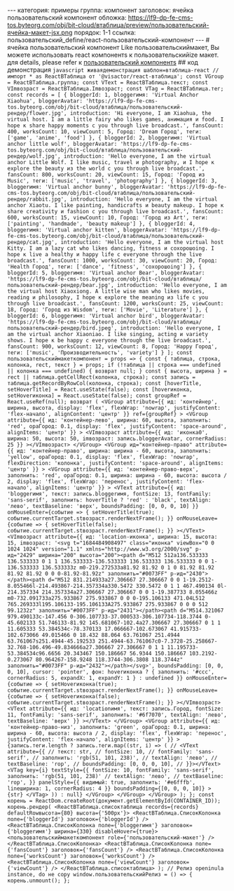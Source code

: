 --- категория: примеры группа: компонент заголовок: ячейка пользовательский компонент обложка: https://lf9-dp-fe-cms-tos.byteorg.com/obj/bit-cloud/втаблица/preview/пользовательский-ячейка-макет-jsx.png порядок: 1-1 ссылка: пользовательский_define/react-пользовательский-компонент --- # ячейка пользовательский компонент Like пользовательскиймакет, Вы можете использовать react компонентs к пользовательскийize макет. для details, please refer к [пользовательский компонентs](../../guide/пользовательский_define/react-пользовательский-компонент) ## код демонстрация ```javascript живаядемонстрация шаблон=втаблица-react // импорт * as ReactВТаблица от '@visactor/react-втаблица'; const VGroup = ReactВТаблица.группа; const VText = ReactВТаблица.текст; const VImвозраст = ReactВТаблица.Imвозраст; const VTag = ReactВТаблица.тег; const records = [ { bloggerId: 1, bloggerимя: 'Virtual Anchor Xiaohua', bloggerAvatar: 'https://lf9-dp-fe-cms-tos.byteorg.com/obj/bit-cloud/втаблица/пользовательский-рендер/flower.jpg', introduction: 'Hi everyone, I am Xiaohua, the virtual host. I am a little fairy who likes games, анимация и food. I hope к share happy moments с you through live broadcast.', fansCount: 400, worksCount: 10, viewCount: 5, Город: 'Dream Город', теги: ['game', 'anime', 'food'] }, { bloggerId: 2, bloggerимя: 'Virtual anchor little wolf', bloggerAvatar: 'https://lf9-dp-fe-cms-tos.byteorg.com/obj/bit-cloud/втаблица/пользовательский-рендер/wolf.jpg', introduction: 'Hello everyone, I am the virtual anchor Little Wolf. I like music, travel и photography, и I hope к explore the beauty из the world с you through live broadcast.', fansCount: 800, worksCount: 20, viewCount: 15, Город: 'Город из Music', теги: ['music', 'travel', 'photography'] }, { bloggerId: 3, bloggerимя: 'Virtual anchor bunny', bloggerAvatar: 'https://lf9-dp-fe-cms-tos.byteorg.com/obj/bit-cloud/втаблица/пользовательский-рендер/rabbit.jpg', introduction: 'Hello everyone, I am the virtual anchor Xiaotu. I like painting, handicrafts и beauty makeup. I hope к share creativity и fashion с you through live broadcast.', fansCount: 600, worksCount: 15, viewCount: 10, Город: 'Город из Art', теги: ['painting', 'handmade', 'beauty makeup'] }, { bloggerId: 4, bloggerимя: 'Virtual anchor kitten', bloggerAvatar: 'https://lf9-dp-fe-cms-tos.byteorg.com/obj/bit-cloud/втаблица/пользовательский-рендер/cat.jpg', introduction: 'Hello everyone, I am the virtual host Kitty. I am a lazy cat who likes dancing, fitness и coхорошоing. I hope к live a healthy и happy life с everyone through the live broadcast.', fansCount: 1000, worksCount: 30, viewCount: 20, Город: 'Health Город', теги: ['dance', 'fitness', 'coхорошоing'] }, { bloggerId: 5, bloggerимя: 'Virtual anchor Bear', bloggerAvatar: 'https://lf9-dp-fe-cms-tos.byteorg.com/obj/bit-cloud/втаблица/пользовательский-рендер/bear.jpg', introduction: 'Hello everyone, I am the virtual host Xiaoxiong. A little wise man who likes movies, reading и philosophy, I hope к explore the meaning из life с you through live broadcast.', fansCount: 1200, worksCount: 25, viewCount: 18, Город: 'Город из Wisdom', теги: ['Movie', 'Literature'] }, { bloggerId: 6, bloggerимя: 'Virtual anchor bird', bloggerAvatar: 'https://lf9-dp-fe-cms-tos.byteorg.com/obj/bit-cloud/втаблица/пользовательский-рендер/bird.jpeg', introduction: 'Hello everyone, I am the virtual anchor Xiaoniao. I like singing, acting и variety shows. I hope к be happy с everyone through the live broadcast.', fansCount: 900, worksCount: 12, viewCount: 8, Город: 'Happy Город', теги: ['music', 'Производительность', 'variety'] } ]; const пользовательскиймакеткомпонент = props => { const { таблица, строка, колонка, rect, текст } = props; if (!таблица || строка === undefined || колонка === undefined) { возврат null; } const { высота, ширина } = rect || таблица.getCellRect(колонка, строка); const запись = таблица.getRecordByRowCol(колонка, строка); const [hoverTitle, setHoverTitle] = React.useState(false); const [hoverиконка, setHoverиконка] = React.useState(false); const groupRef = React.useRef(null); возврат ( <VGroup attribute={{ ид: 'контейнер', ширина, высота, display: 'flex', flexWrap: 'nowrap', justifyContent: 'flex-начало', alignContent: 'центр' }} ref={groupRef} > <VGroup attribute={{ ид: 'контейнер-лево', ширина: 60, высота, заполнить: 'red', opaГород: 0.1, display: 'flex', justifyContent: 'space-around', alignItems: 'центр' }} > <VImвозраст attribute={{ ид: 'иконка0', ширина: 50, высота: 50, imвозраст: запись.bloggerAvatar, cornerRadius: 25 }} ></VImвозраст> </VGroup> <VGroup ид="контейнер-право" attribute={{ ид: 'контейнер-право', ширина: ширина - 60, высота, заполнить: 'yellow', opaГород: 0.1, display: 'flex', flexWrap: 'nowrap', flexDirection: 'колонка', justifyContent: 'space-around', alignItems: 'центр' }} > <VGroup attribute={{ ид: 'контейнер-право-верх', заполнить: 'red', opaГород: 0.1, ширина: ширина - 60, высота: высота / 2, display: 'flex', flexWrap: 'перенос', justifyContent: 'flex-начало', alignItems: 'центр' }} > <VText attribute={{ ид: 'bloggerимя', текст: запись.bloggerимя, fontSize: 13, fontFamily: 'sans-serif', заполнить: hoverTitle ? 'red' : 'black', textAlign: 'лево', textBaseline: 'верх', boundsPadding: [0, 0, 0, 10] }} onMouseEnter={событие => { setHoverTitle(true); событие.currentTarget.stвозраст.renderNextFrame(); }} onMouseLeave={событие => { setHoverTitle(false); событие.currentTarget.stвозраст.renderNextFrame(); }} ></VText> <VImвозраст attribute={{ ид: 'location-иконка', ширина: 15, высота: 15, imвозраст: '<svg t="1684484908497" class="иконка" viewBox="0 0 1024 1024" version="1.1" xmlns="http://www.w3.org/2000/svg" p-ид="2429" ширина="200" высота="200"><path d="M512 512a136.533333 136.533333 0 1 1 136.533333-136.533333 136.533333 136.533333 0 0 1-136.533333 136.533333z m0-219.272533a81.92 81.92 0 1 0 81.92 81.92 81.92 81.92 0 0 0-81.92-81.92z" заполнить="#0073FF" p-ид="2430"></path><path d="M512 831.214933a27.306667 27.306667 0 0 1-19.2512-8.055466l-214.493867-214.357334a330.5472 330.5472 0 1 1 467.490134 0l-214.357334 214.357334a27.306667 27.306667 0 0 1-19.387733 8.055466z m0-732.091733a275.933867 275.933867 0 0 0-195.106133 471.04L512 765.269333l195.106133-195.106133A275.933867 275.933867 0 0 0 512 99.1232z" заполнить="#0073FF" p-ид="2431"></path><path d="M514.321067 979.490133c-147.456 0-306.107733-37.000533-306.107734-118.3744 0-45.602133 51.746133-81.92 145.681067-102.4a27.306667 27.306667 0 1 1 11.605333 53.384534c-78.370133 17.066667-102.673067 41.915733-102.673066 49.015466 0 18.432 88.064 63.761067 251.4944 63.761067s251.4944-45.192533 251.4944-63.761067c0-7.3728-25.258667-32.768-106.496-49.834666a27.306667 27.306667 0 1 1 11.195733-53.384534c96.6656 20.343467 150.186667 56.9344 150.186667 103.2192-0.273067 80.964267-158.9248 118.3744-306.3808 118.3744z" заполнить="#0073FF" p-ид="2432"></path></svg>', boundsPadding: [0, 0, 0, 10], cursor: 'pointer', фон: hoverиконка ? { заполнить: '#ccc', cornerRadius: 5, expandX: 1, expandY: 1 } : undefined }} onMouseEnter={событие => { setHoverиконка(true); событие.currentTarget.stвозраст.renderNextFrame(); }} onMouseLeave={событие => { setHoverиконка(false); событие.currentTarget.stвозраст.renderNextFrame(); }} ></VImвозраст> <VText attribute={{ ид: 'locationимя', текст: запись.Город, fontSize: 11, fontFamily: 'sans-serif', заполнить: '#6f7070', textAlign: 'лево', textBaseline: 'верх' }} ></VText> </VGroup> <VGroup attribute={{ ид: 'контейнер-право-низ', заполнить: 'green', opaГород: 0.1, ширина: ширина - 60, высота: высота / 2, display: 'flex', flexWrap: 'перенос', justifyContent: 'flex-начало', alignItems: 'центр' }} > {запись.теги.length ? запись.теги.map((str, i) => ( // <VText attribute={{ // текст: str, // fontSize: 10, // fontFamily: 'sans-serif', // заполнить: 'rgb(51, 101, 238)', // textAlign: 'лево', // textBaseline: 'rop', // boundsPadding: [0, 0, 0, 10], // }}></VText> <VTag key={i} textStyle={{ fontSize: 10, fontFamily: 'sans-serif', заполнить: 'rgb(51, 101, 238)' // textAlign: 'лево', // textBaseline: 'rop', }} panelStyle={{ видимый: true, заполнить: '#e6fffb', lineширина: 1, cornerRadius: 4 }} boundsPadding={[0, 0, 0, 10]} > {str} </VTag> )) : null} </VGroup> </VGroup> </VGroup> ); }; const корень = ReactDom.createRoot(документ.getElementById(CONTAINER_ID)); корень.рендер( <ReactВТаблица.списоктаблица records={records} defaultRowвысота={80} высота={'500px'}> <ReactВТаблица.СписокКолонка поле={'bloggerId'} заголовок={'bloggerId'} /> <ReactВТаблица.СписокКолонка поле={'bloggerимя'} заголовок={'bloggerимя'} ширина={330} disableHover={true}> <пользовательскиймакеткомпонент role={'пользовательский-макет'} /> </ReactВТаблица.СписокКолонка> <ReactВТаблица.СписокКолонка поле={'fansCount'} заголовок={'fansCount'} /> <ReactВТаблица.СписокКолонка поле={'worksCount'} заголовок={'worksCount'} /> <ReactВТаблица.СписокКолонка поле={'viewCount'} заголовок={'viewCount'} /> </ReactВТаблица.списоктаблица> ); // Релиз openinula instance, do не copy window.пользовательскийРелиз = () => { корень.unmount(); }; ``` 